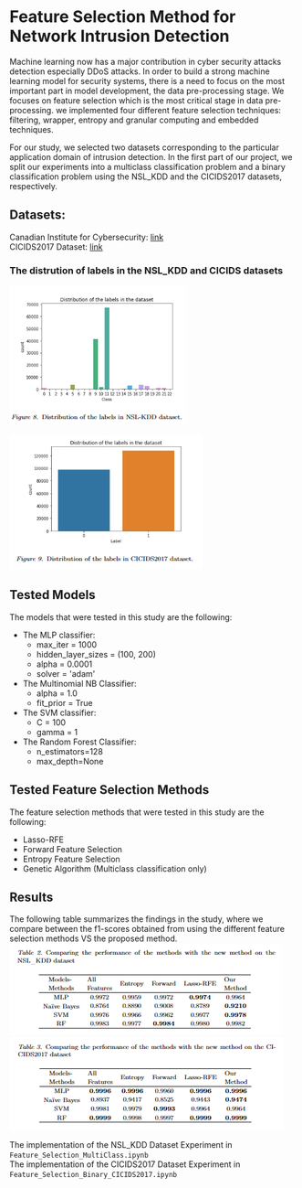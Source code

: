 # Feature Selection Method for Network Intrusion Detection
Machine learning now has a major contribution in cyber security attacks detection especially DDoS attacks. In order to build a strong machine learning model for security systems, there is a need to focus on the most important part in model development, the data pre-processing stage. 
We focuses on feature selection which is the most critical stage in data pre-processing. we implemented four different feature selection techniques: filtering, wrapper, entropy and granular computing and embedded techniques.

For our study, we selected two datasets corresponding to the particular application domain of intrusion detection.
In the first part of our project, we split our experiments into a multiclass classification problem and a binary classification problem using the NSL_KDD and the CICIDS2017 datasets, respectively.

## Datasets: 
Canadian Institute for Cybersecurity: [link](https://www.unb.ca/cic/datasets/nsl.html) <br />
CICIDS2017 Dataset: [link](https://www.kaggle.com/cicdataset/cicids2017)

### The distrution of labels in the NSL_KDD and CICIDS datasets
![NSL_KDD Dataset](https://github.com/shahendae/Feature-Selection-Method-for-Network-Intrusion-Detection/blob/main/images/nsl%20label.PNG) <br />

![CICIDS2017 Dataset](https://github.com/shahendae/Feature-Selection-Method-for-Network-Intrusion-Detection/blob/main/images/cicids%20label.PNG)

## Tested Models
The models that were tested in this study are the following:
- The MLP classifier:  
  -  max_iter = 1000
  -  hidden_layer_sizes = (100, 200)
  -  alpha = 0.0001
  -  solver = 'adam'
- The Multinomial NB Classifier: 
  -  alpha = 1.0
  -  fit_prior = True 
- The SVM classifier:
  - C = 100
  - gamma = 1
- The Random Forest Classifier:
  - n_estimators=128
  - max_depth=None

## Tested Feature Selection Methods
The feature selection methods that were tested in this study are the following:
- Lasso-RFE
- Forward Feature Selection
- Entropy Feature Selection
- Genetic Algorithm (Multiclass classification only)

## Results
The following table summarizes the findings in the study, where we compare between the f1-scores obtained from using the different feature selection methods VS the proposed method. <br />
![NSL_KDD Dataset Experiment Results](https://github.com/shahendae/Feature-Selection-Method-for-Network-Intrusion-Detection/blob/main/images/nsl.PNG) <br />
![CICIDS2017 Dataset Experiment Results](https://github.com/shahendae/Feature-Selection-Method-for-Network-Intrusion-Detection/blob/main/images/cicid.PNG)

The implementation of the NSL_KDD Dataset Experiment in `Feature_Selection_MultiClass.ipynb`  <br />
The implementation of the CICIDS2017 Dataset Experiment in `Feature_Selection_Binary_CICIDS2017.ipynb`



